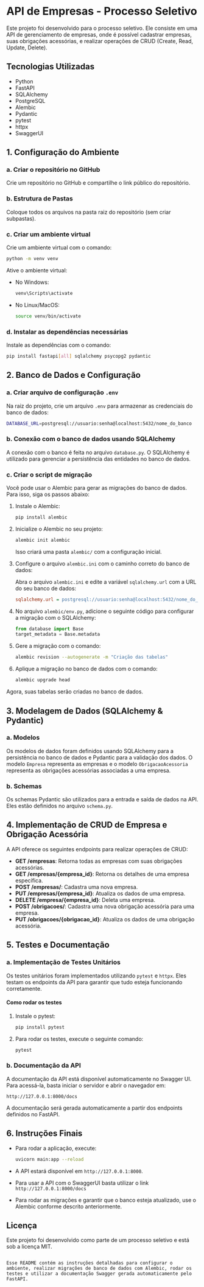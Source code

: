 # API de Empresas - Processo Seletivo

Este projeto foi desenvolvido para o processo seletivo. Ele consiste em uma API de gerenciamento de empresas, onde é possível cadastrar empresas, suas obrigações acessórias, e realizar operações de CRUD (Create, Read, Update, Delete).

## Tecnologias Utilizadas

- Python
- FastAPI
- SQLAlchemy
- PostgreSQL
- Alembic
- Pydantic
- pytest
- httpx
- SwaggerUI

## 1. Configuração do Ambiente

### a. Criar o repositório no GitHub

Crie um repositório no GitHub e compartilhe o link público do repositório.

### b. Estrutura de Pastas

Coloque todos os arquivos na pasta raiz do repositório (sem criar subpastas).

### c. Criar um ambiente virtual

Crie um ambiente virtual com o comando:

```bash
python -m venv venv
```

Ative o ambiente virtual:

- No Windows:
    ```bash
    venv\Scripts\activate
    ```
- No Linux/MacOS:
    ```bash
    source venv/bin/activate
    ```

### d. Instalar as dependências necessárias

Instale as dependências com o comando:

```bash
pip install fastapi[all] sqlalchemy psycopg2 pydantic
```

## 2. Banco de Dados e Configuração

### a. Criar arquivo de configuração `.env`

Na raiz do projeto, crie um arquivo `.env` para armazenar as credenciais do banco de dados:

```bash
DATABASE_URL=postgresql://usuario:senha@localhost:5432/nome_do_banco
```

### b. Conexão com o banco de dados usando SQLAlchemy

A conexão com o banco é feita no arquivo `database.py`. O SQLAlchemy é utilizado para gerenciar a persistência das entidades no banco de dados.

### c. Criar o script de migração

Você pode usar o Alembic para gerar as migrações do banco de dados. Para isso, siga os passos abaixo:

1. Instale o Alembic:

    ```bash
    pip install alembic
    ```

2. Inicialize o Alembic no seu projeto:

    ```bash
    alembic init alembic
    ```

    Isso criará uma pasta `alembic/` com a configuração inicial.

3. Configure o arquivo `alembic.ini` com o caminho correto do banco de dados:

    Abra o arquivo `alembic.ini` e edite a variável `sqlalchemy.url` com a URL do seu banco de dados:

    ```ini
    sqlalchemy.url = postgresql://usuario:senha@localhost:5432/nome_do_banco
    ```

4. No arquivo `alembic/env.py`, adicione o seguinte código para configurar a migração com o SQLAlchemy:

    ```python
    from database import Base
    target_metadata = Base.metadata
    ```

5. Gere a migração com o comando:

    ```bash
    alembic revision --autogenerate -m "Criação das tabelas"
    ```

6. Aplique a migração no banco de dados com o comando:

    ```bash
    alembic upgrade head
    ```

Agora, suas tabelas serão criadas no banco de dados.

## 3. Modelagem de Dados (SQLAlchemy & Pydantic)

### a. Modelos

Os modelos de dados foram definidos usando SQLAlchemy para a persistência no banco de dados e Pydantic para a validação dos dados. O modelo `Empresa` representa as empresas e o modelo `ObrigacaoAcessoria` representa as obrigações acessórias associadas a uma empresa.

### b. Schemas

Os schemas Pydantic são utilizados para a entrada e saída de dados na API. Eles estão definidos no arquivo `schema.py`.

## 4. Implementação de CRUD de Empresa e Obrigação Acessória

A API oferece os seguintes endpoints para realizar operações de CRUD:

- **GET /empresas**: Retorna todas as empresas com suas obrigações acessórias.
- **GET /empresas/{empresa_id}**: Retorna os detalhes de uma empresa específica.
- **POST /empresas/**: Cadastra uma nova empresa.
- **PUT /empresas/{empresa_id}**: Atualiza os dados de uma empresa.
- **DELETE /empresa/{empresa_id}**: Deleta uma empresa.
- **POST /obrigacoes/**: Cadastra uma nova obrigação acessória para uma empresa.
- **PUT /obrigacoes/{obrigacao_id}**: Atualiza os dados de uma obrigação acessória.

## 5. Testes e Documentação

### a. Implementação de Testes Unitários

Os testes unitários foram implementados utilizando `pytest` e `httpx`. Eles testam os endpoints da API para garantir que tudo esteja funcionando corretamente.

#### Como rodar os testes

1. Instale o pytest:

    ```bash
    pip install pytest
    ```

2. Para rodar os testes, execute o seguinte comando:

    ```bash
    pytest
    ```

### b. Documentação da API

A documentação da API está disponível automaticamente no Swagger UI. Para acessá-la, basta iniciar o servidor e abrir o navegador em:

```
http://127.0.0.1:8000/docs
```

A documentação será gerada automaticamente a partir dos endpoints definidos no FastAPI.

## 6. Instruções Finais

- Para rodar a aplicação, execute:

    ```bash
    uvicorn main:app --reload
    ```

- A API estará disponível em `http://127.0.0.1:8000`.
- Para usar a API com o SwaggerUI basta utilizar o link `http://127.0.0.1:8000/docs`
- Para rodar as migrações e garantir que o banco esteja atualizado, use o Alembic conforme descrito anteriormente.

## Licença

Este projeto foi desenvolvido como parte de um processo seletivo e está sob a licença MIT.
```

Esse README contém as instruções detalhadas para configurar o ambiente, realizar migrações de banco de dados com Alembic, rodar os testes e utilizar a documentação Swagger gerada automaticamente pelo FastAPI.